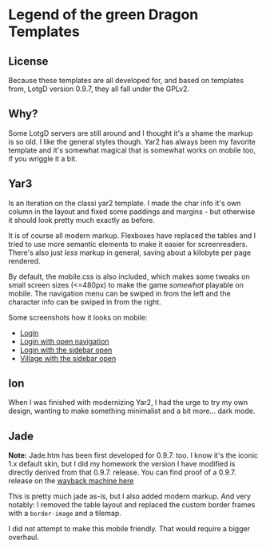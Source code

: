 # Legend of the green Dragon Templates

## License

Because these templates are all developed for, and based on templates from, LotgD version 0.9.7, they all fall under the GPLv2.

## Why?

Some LotgD servers are still around and I thought it's a shame the markup is so old. I like the general styles though. Yar2 has always been my favorite template and it's somewhat magical that is somewhat works on mobile too, if you wriggle it a bit.

## Yar3

Is an iteration on the classi yar2 template. I made the char info it's own column in the layout and fixed some paddings and margins - but otherwise it should look pretty much exactly as before.

It is of course all modern markup. Flexboxes have replaced the tables and I tried to use more semantic elements to make it easier for screenreaders. There's also just *less* markup in general, saving about a kilobyte per page rendered.

By default, the mobile.css is also included, which makes some tweaks on small screen sizes (<=480px) to make the game *somewhat* playable on mobile. The navigation menu can be swiped in from the left and the character info can be swiped in from the right.

Some screenshots how it looks on mobile:

* [Login](screenshot/yar3/yar3.png)
* [Login with open navigation](screenshot/yar3/login_navbar.png)
* [Login with the sidebar open](screenshot/yar3/login_sidebar.png)
* [Village with the sidebar open](screenshot/yar3/village_sidebar.png)

## Ion

When I was finished with modernizing Yar2, I had the urge to try my own design, wanting to make something minimalist and a bit more... dark mode.

## Jade

**Note:** Jade.htm has been first developed for 0.9.7. too. I know it's the iconic 1.x default skin, but I did my homework the version I have modified is directly derived from that 0.9.7. release.
You can find proof of a 0.9.7. release on the [wayback machine here](https://web.archive.org/web/20040611070409/http://hfs.cjb.net/games/LoGD/)

This is pretty much jade as-is, but I also added modern markup. And very notably: I removed the table layout and replaced the custom border frames with a `border-image` and a tilemap.

I did not attempt to make this mobile friendly. That would require a bigger overhaul.